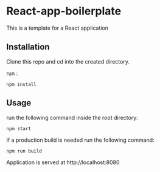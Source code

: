 # React-app-boilerplate

This is a template for a React application

## Installation

Clone this repo and cd into the created directory.

run :

```
npm install
```

## Usage

run the following command inside the root directory:

```
npm start
```

If a production build is needed run the following command:




```
npm run build
```

Application is served at http://localhost:8080
